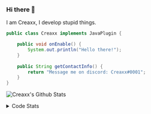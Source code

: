 ### Hi there 👋

I am Creaxx, I develop stupid things. 

```java
public class Creaxx implements JavaPlugin {

    public void onEnable() {
        System.out.println("Hello there!");
    }
    
    public String getContactInfo() {
        return "Message me on discord: Creaxx#0001";
    }
}
```

![Creaxx's Github Stats](https://github-readme-stats.vercel.app/api?username=CreaxxOG&show_icons=true&theme=dark&count_private=true)

<details>
  <summary>Code Stats</summary>

<!--START_SECTION:waka-->
![Code Time](http://img.shields.io/badge/Code%20Time-978%20hrs%2018%20mins-blue)

![Lines of code](https://img.shields.io/badge/From%20Hello%20World%20I%27ve%20Written--10%20Thousand%20lines%20of%20code-blue)

**🐱 My GitHub Data** 

> 🏆 637 Contributions in the Year 2022
 > 
> 📦 66.1 kB Used in GitHub's Storage 
 > 
> 🚫 Not Opted to Hire
 > 
> 📜 3 Public Repositories 
 > 
> 🔑 2 Private Repositories  
 > 
**I'm an Early 🐤** 

```text
🌞 Morning    31 commits     █░░░░░░░░░░░░░░░░░░░░░░░░   6.03% 
🌆 Daytime    249 commits    ████████████░░░░░░░░░░░░░   48.44% 
🌃 Evening    221 commits    ██████████░░░░░░░░░░░░░░░   43.0% 
🌙 Night      13 commits     ░░░░░░░░░░░░░░░░░░░░░░░░░   2.53%

```
📅 **I'm Most Productive on Sunday** 

```text
Monday       65 commits     ███░░░░░░░░░░░░░░░░░░░░░░   12.65% 
Tuesday      53 commits     ██░░░░░░░░░░░░░░░░░░░░░░░   10.31% 
Wednesday    68 commits     ███░░░░░░░░░░░░░░░░░░░░░░   13.23% 
Thursday     52 commits     ██░░░░░░░░░░░░░░░░░░░░░░░   10.12% 
Friday       44 commits     ██░░░░░░░░░░░░░░░░░░░░░░░   8.56% 
Saturday     105 commits    █████░░░░░░░░░░░░░░░░░░░░   20.43% 
Sunday       127 commits    ██████░░░░░░░░░░░░░░░░░░░   24.71%

```


📊 **This Week I Spent My Time On** 

```text
💬 Programming Languages: 
Java                     6 hrs 36 mins       ████████████████████████░   97.99% 
YAML                     4 mins              ░░░░░░░░░░░░░░░░░░░░░░░░░   0.99% 
XML                      2 mins              ░░░░░░░░░░░░░░░░░░░░░░░░░   0.54% 
Kotlin                   1 min               ░░░░░░░░░░░░░░░░░░░░░░░░░   0.47% 
GitIgnore file           0 secs              ░░░░░░░░░░░░░░░░░░░░░░░░░   0.0%

🔥 Editors: 
IntelliJ                 6 hrs 45 mins       █████████████████████████   100.0%

```

**I Mostly Code in Java** 

```text
Java                     7 repos             ████████████████░░░░░░░░░   63.64% 
Kotlin                   3 repos             ██████░░░░░░░░░░░░░░░░░░░   27.27% 
EJS                      1 repo              ██░░░░░░░░░░░░░░░░░░░░░░░   9.09%

```



 Last Updated on 16/11/2022 12:46:07 UTC
<!--END_SECTION:waka-->
</details>
